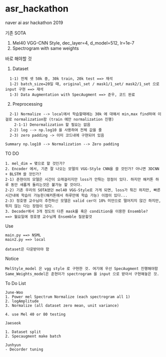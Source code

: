 # asr_hackathon
naver ai asr hackathon 2019

기존 SOTA
1. Mel40 VGG-CNN Style, dec_layer=4, d_model=512, lr=1e-7
2. Spectrogram with same weights

바로 해야할 것
1. Dataset
```
  1-1) 전체 셋 50k 중, 30k train, 20k test ==> 재석
  1-2) batch_size=20일 때, original_set / mask1/1_set/ mask2/1_set 으로 input 구현 ==> 재석
  1-3) Data Augmentation with SpecAugment ==> 준우, 코드 완료
```
2. Preprocessing
```
  2-1) Normalize --> local에서 학습할때에는 30k 에 대해서 min,max find하여 이걸로 normalization함 (train 에만 normalization 진행)
    2-1-1) Denormalization 할 필요는 없음
  2-2) log --> np.log10 을 사용하여 전체 값을 줄
  2-3) zero padding -> 이미 코드내에 구현되어 있음
  
Summary np.log10 --> Normalization --> Zero padding
```

TO DO
```
1. mel_dim = 몇으로 할 것인가?
2. Encoder 에서, 기존 잘 나오는 모델의 VGG-Style CNN을 쓸 것인가? 아니면 3DCNN + BLSTM 쓸 것인가?
2-1) 준현이의 모델은 시간이 오래걸리지만 loss가 안튀는 장점이 있다. 하지만 해커톤 하루 동안 새롭게 돌리는것은 불가능 할 것이다.
2-2) 기존 우리의 SOTA였던 mel40 VGG-Style로 가게 되면, loss가 튀긴 하지만, 빠른 시간내에 학습이 가능한(해커톤에서 하루만에 학습 가능) 이점이 있다...
2-3) 정호영 교수님이 추천하신 모델은 valid cer이 10% 미만으로 떨어지지 않긴 하지만, 튀지 않는 다는 장점이 있다.
3. Decoder에서 3개 정도의 다른 mask를 혹은 condition을 이용한 Ensemble?
==> 월요일에 정호영 교수님께 Ensemble 질문할것 
```


Use

```
main.py ==> NSML
main2.py ==> local

dataset은 다운받아야 함

```


Notice
```
MelStyle_model 은 vgg style 로 구현한 것. 여기에 우선 SpecAugment 진행해야함
Same_Weights_model은 준현이가 spectrogram 을 input 으로 받아서 구현해놓은 것.
```


To Do List
```
June-Woo
1. Power mel Spectrum Normalize (each spectrogram all 1)
2. logAmplitude
3. Normalize (all dataset zero mean, unit variance)

4. use Mel 40 or 80 testing

Jaeseok

1. Dataset split
2. Specaugment make batch

Junhyun
- Decorder tuning

```
